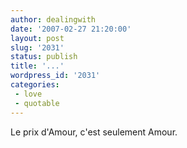 ```yaml
---
author: dealingwith
date: '2007-02-27 21:20:00'
layout: post
slug: '2031'
status: publish
title: '...'
wordpress_id: '2031'
categories:
 - love
 - quotable
---
```


Le prix d'Amour, c'est seulement Amour.

